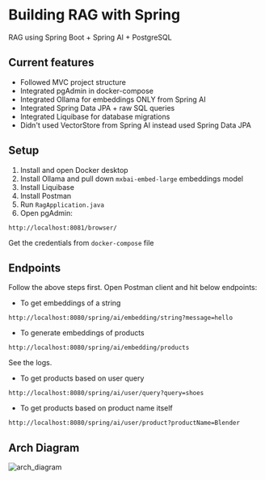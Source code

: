 # Building RAG with Spring 
RAG using Spring Boot + Spring AI + PostgreSQL

## Current features
- Followed MVC project structure
- Integrated pgAdmin in docker-compose
- Integrated Ollama for embeddings ONLY from Spring AI
- Integrated Spring Data JPA + raw SQL queries
- Integrated Liquibase for database migrations
- Didn't used VectorStore from Spring AI instead used Spring Data JPA
  
## Setup
1. Install and open Docker desktop  
2. Install Ollama and pull down `mxbai-embed-large` embeddings model
3. Install Liquibase
4. Install Postman
5. Run `RagApplication.java`
6. Open pgAdmin:

```
http://localhost:8081/browser/
```
Get the credentials from `docker-compose` file

## Endpoints
Follow the above steps first. Open Postman client and hit below endpoints:
- To get embeddings of a string
```
http://localhost:8080/spring/ai/embedding/string?message=hello
```
- To generate embeddings of products
```
http://localhost:8080/spring/ai/embedding/products
```
See the logs. 
- To get products based on user query
```
http://localhost:8080/spring/ai/user/query?query=shoes
```
- To get products based on product name itself
```
http://localhost:8080/spring/ai/user/product?productName=Blender
```

## Arch Diagram
![arch_diagram](https://github.com/user-attachments/assets/bdbf258f-cd19-48f7-b8d8-2d97d8b8c034)
